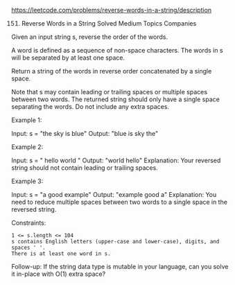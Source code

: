 https://leetcode.com/problems/reverse-words-in-a-string/description

151. Reverse Words in a String
     Solved
     Medium
     Topics
     Companies

Given an input string s, reverse the order of the words.

A word is defined as a sequence of non-space characters. The words in s will be separated by at least one space.

Return a string of the words in reverse order concatenated by a single space.

Note that s may contain leading or trailing spaces or multiple spaces between two words. The returned string should only have a single space separating the words. Do not include any extra spaces.



Example 1:

Input: s = "the sky is blue"
Output: "blue is sky the"

Example 2:

Input: s = "  hello world  "
Output: "world hello"
Explanation: Your reversed string should not contain leading or trailing spaces.

Example 3:

Input: s = "a good   example"
Output: "example good a"
Explanation: You need to reduce multiple spaces between two words to a single space in the reversed string.



Constraints:

    1 <= s.length <= 104
    s contains English letters (upper-case and lower-case), digits, and spaces ' '.
    There is at least one word in s.



Follow-up: If the string data type is mutable in your language, can you solve it in-place with O(1) extra space?
